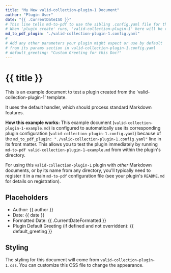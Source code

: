 ```yaml
---
title: "My New valid-collection-plugin-1 Document"
author: "Plugin User"
date: "{{ .CurrentDateISO }}"
# This line tells md-to-pdf to use the sibling .config.yaml file for this specific document.
# When 'plugin create' runs, 'valid-collection-plugin-1' here will be replaced with the new plugin's name.
md_to_pdf_plugin: "./valid-collection-plugin-1.config.yaml"
#
# Add any other parameters your plugin might expect or use by default
# from its params section in valid-collection-plugin-1.config.yaml
# default_greeting: "Custom Greeting for this Doc!"
---
```


# {{ title }}

This is an example document to test a plugin created from the 'valid-collection-plugin-1' template.

It uses the default handler, which should process standard Markdown features.

**How this example works:**
This example document (`valid-collection-plugin-1-example.md`) is configured to automatically use its corresponding plugin configuration (`valid-collection-plugin-1.config.yaml`) because of the `md_to_pdf_plugin: "./valid-collection-plugin-1.config.yaml"` line in its front matter. This allows you to test the plugin immediately by running `md-to-pdf valid-collection-plugin-1-example.md` from within the plugin's directory.

For using this `valid-collection-plugin-1` plugin with *other* Markdown documents, or by its name from any directory, you'll typically need to register it in a main `md-to-pdf` configuration file (see your plugin's `README.md` for details on registration).

## Placeholders

* Author: {{ author }}
* Date: {{ date }}
* Formatted Date: {{ .CurrentDateFormatted }}
* Plugin Default Greeting (if defined and not overridden): {{ default_greeting }}

## Styling

The styling for this document will come from `valid-collection-plugin-1.css`. You can customize this CSS file to change the appearance.
